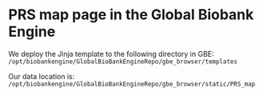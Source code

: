 # PRS map page in the Global Biobank Engine

We deploy the Jinja template to the following directory in GBE: `/opt/biobankengine/GlobalBioBankEngineRepo/gbe_browser/templates`

Our data location is: `/opt/biobankengine/GlobalBioBankEngineRepo/gbe_browser/static/PRS_map`
